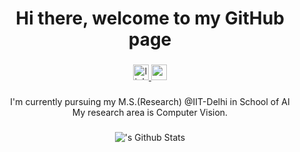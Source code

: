 <h1 align="center">Hi there, welcome to my GitHub page</h1>

###

<div align="center">
  <a href="https://www.linkedin.com/in/shashank-krishna-vempati/" target="_blank">
    <img src="https://img.shields.io/static/v1?message=LinkedIn&logo=linkedin&label=&color=0077B5&logoColor=white&labelColor=&style=for-the-badge" height="25" alt="linkedin logo"  />
  </a>
  <a href="vempatishashankbzy@gmail.com" target="_blank">
    <img src="https://img.shields.io/static/v1?message=Gmail&logo=gmail&label=&color=D14836&logoColor=white&labelColor=&style=for-the-badge" height="25" alt="gmail logo"  />
  </a>
</div>

###

<p align="center">I'm currently pursuing my M.S.(Research) @IIT-Delhi in School of AI<br>My research area is Computer Vision.</p>

###

<div align="center">
  <img align="center" alt="'s Github Stats" src="https://github-readme-stats.vercel.app/api?username=ShashankKrishnaV&show_icons=true&hide_rank=true&show_icons=true&theme=transparent#gh-dark-mode-only&hide_border=true" />

</div>

###
